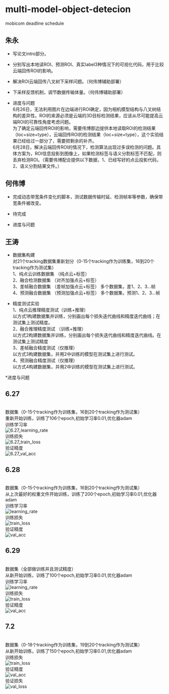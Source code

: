# multi-model-object-detecion
mobicom deadline schedule

## 朱永
* 写论文intro部分。
* 分别写出本地读ROI、预测ROI、真实label3种情况下的可视化代码，用于比较云端回传ROI的影响。
* 解决ROI云端回传八叉树下采样问题。（何伟博辅助部署）
* 下采样反馈机制，调节数据传输体量。（何伟博辅助部署）

* 进度与问题
<br>6月26日，无法利用图片在边端进行ROI确定，因为相机模型结构与八叉树结构的差异性。ROI的来源必须是云端的3D目标检测结果，应该从尽可能提高云端ROI的可靠性角度考虑问题。
<br>为了确定云端回传ROI的影响，需要伟博那边提供本地读取ROI的检测结果（loc+size+type），云端回传ROI的检测结果（loc+size+type），这个实验结果已经给过一部分了，需要把剩余的补齐。
<br>6月28日，解决云端回传ROI的情况下，检测算法出现过多误检测的问题。具体方案为，ROI信息投影到图像上，如果检测标签与语义分割标签不匹配，则丢弃检测ROI。（需要伟博配合提供以下数据，1、已经写好的点云投影代码，2、语义分割结果文件。）

## 何伟博
* 完成动态带宽条件变化的脚本，测试数据传输时延、检测帧率等参数，确保带宽条件被改变。
* 待完成

* 进度与问题

## 王涛
* 数据集构建
<br>对21个tracking数据集重新划分（0-15个tracking作为训练集，16到20个tracking作为测试集）
<br>1、纯点云训练数据集  （纯点云+标签）
<br>2、融合检测数据集    （对齐加强点云+标签）
<br>3、差帧融合数据集    （差帧加强点云+标签）  多个数据集，差1、2、3...帧
<br>4、预测融合数据集    （预测加强点云+标签）  多个数据集，预测1、2、3...帧 

* 精度测试实验
<br>1、纯点云推理精度测试（训练+推理）
<br>以方式1构建数据集并训练，分别画出每个损失迭代曲线和精度迭代曲线；在测试集上测试精度。
<br>2、融合推理精度测试  （训练+推理）
<br>以方式2构建数据集并训练，分别画出每个损失迭代曲线和精度迭代曲线。在测试集上测试精度
<br>3、差帧融合精度测试（仅推理）
<br>以方式3构建数据集，并用2中训练的模型在测试集上进行测试。
<br>4、预测融合精度测试（仅推理）
<br>以方式4构建数据集，并用2中训练的模型在测试集上进行测试。

*进度与问题

## 6.27
<br>数据集（0-15个tracking作为训练集，16到20个tracking作为测试集）
<br>重新开始训练，训练了106个epoch,初始学习率0.01,优化器adam
<br>训练学习率
<br>![6.27_learning_rate](/image/6.27_learning_rate.png)
<br>训练损失
<br>![6.27_train_loss](/image/6.27_train_loss.png)
<br>验证精度
<br>![6.27_val_acc](/image/6.27_val_acc.png)
## 6.28
<br>数据集（0-15个tracking作为训练集，16到20个tracking作为测试集）
<br>从上次最好的权重文件开始训练，训练了200个epoch,初始学习率0.01,优化器adam
<br>训练学习率
<br>![learning_rate](/image/6.28_learning_rate.png)
<br>训练损失
<br>![train_loss](/image/6.28_train_loss.png)
<br>验证精度
<br>![val_acc](/image/6.28_val_acc.png)
## 6.29
<br>数据集（全部做训练并且测试精度）
<br>从新开始训练，训练了100个epoch,初始学习率0.01,优化器adam
<br>训练学习率
<br>![learning_rate](/image/6.29_learning_rate.png)
<br>训练损失
<br>![train_loss](/image/6.29_train_loss.png)
<br>验证精度
<br>![val_acc](/image/6.29_val_acc.jpeg)
## 7.2
<br>数据集（0-18个tracking作为训练集，19到20个tracking作为测试集）
<br>从新开始训练，训练了150个epoch,初始学习率0.01,优化器adam
<br>训练损失
<br>![train_loss](/image/7.2_train_loss.png)
<br>验证精度
<br>![val_acc](/image/7.2_val_acc.png)
<br>验证损失
<br>![val_loss](/image/7.2_val_loss.png)
